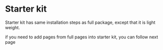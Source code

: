 # Starter kit

Starter kit has same installation steps as full package, except that it is light weight.

if you need to add pages from full pages into starter kit, you can follow next page

